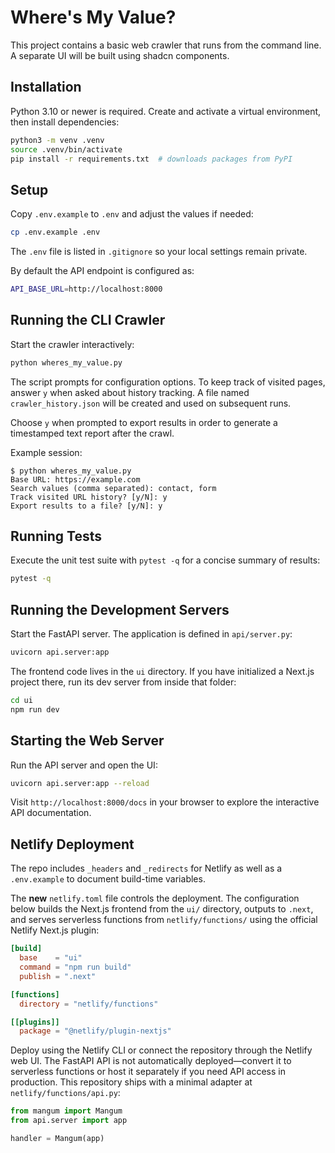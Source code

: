 # Where's My Value?

This project contains a basic web crawler that runs from the command line. A separate UI will be built using shadcn components.

## Installation

Python 3.10 or newer is required. Create and activate a virtual environment, then install dependencies:

```bash
python3 -m venv .venv
source .venv/bin/activate
pip install -r requirements.txt  # downloads packages from PyPI
```

## Setup
Copy `.env.example` to `.env` and adjust the values if needed:

```bash
cp .env.example .env
```
The `.env` file is listed in `.gitignore` so your local settings remain private.

By default the API endpoint is configured as:

```bash
API_BASE_URL=http://localhost:8000
```

## Running the CLI Crawler

Start the crawler interactively:

```bash
python wheres_my_value.py
```

The script prompts for configuration options. To keep track of visited pages, answer `y` when asked about history tracking. A file named `crawler_history.json` will be created and used on subsequent runs.

Choose `y` when prompted to export results in order to generate a timestamped text report after the crawl.

Example session:

```text
$ python wheres_my_value.py
Base URL: https://example.com
Search values (comma separated): contact, form
Track visited URL history? [y/N]: y
Export results to a file? [y/N]: y
```

## Running Tests

Execute the unit test suite with `pytest -q` for a concise summary of results:

```bash
pytest -q
```

## Running the Development Servers

Start the FastAPI server. The application is defined in `api/server.py`:

```bash
uvicorn api.server:app
```

The frontend code lives in the `ui` directory. If you have initialized a Next.js
project there, run its dev server from inside that folder:

```bash
cd ui
npm run dev
```

## Starting the Web Server

Run the API server and open the UI:

```bash
uvicorn api.server:app --reload
```

Visit `http://localhost:8000/docs` in your browser to explore the interactive API documentation.

## Netlify Deployment
The repo includes `_headers` and `_redirects` for Netlify as well as a
`.env.example` to document build-time variables.

The **new** `netlify.toml` file controls the deployment. The configuration below
builds the Next.js frontend from the `ui/` directory, outputs to `.next`, and
serves serverless functions from `netlify/functions/` using the official
Netlify Next.js plugin:

```toml
[build]
  base    = "ui"
  command = "npm run build"
  publish = ".next"

[functions]
  directory = "netlify/functions"

[[plugins]]
  package = "@netlify/plugin-nextjs"
```

Deploy using the Netlify CLI or connect the repository through the Netlify web
UI. The FastAPI API is not automatically deployed—convert it to serverless
functions or host it separately if you need API access in production. This
repository ships with a minimal adapter at `netlify/functions/api.py`:

```python
from mangum import Mangum
from api.server import app

handler = Mangum(app)
```
